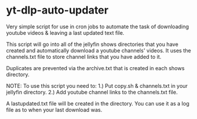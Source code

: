 # yt-dlp-auto-updater
Very simple script for use in cron jobs to automate the task of downloading youtube videos &amp; leaving a last updated text file.

This script will go into all of the jellyfin shows directories that you have created and automatically download a youtube channels' videos. 
It uses the channels.txt file to store channel links that you have added to it.

Duplicates are prevented via the archive.txt that is created in each shows directory.

NOTE:
To use this script you need to:
1.) Put copy.sh & channels.txt in your jellyfin directory.
2.) Add youtube channel links to the channels.txt file.

A lastupdated.txt file will be created in the directory. 
You can use it as a log file as to when your last download was.
